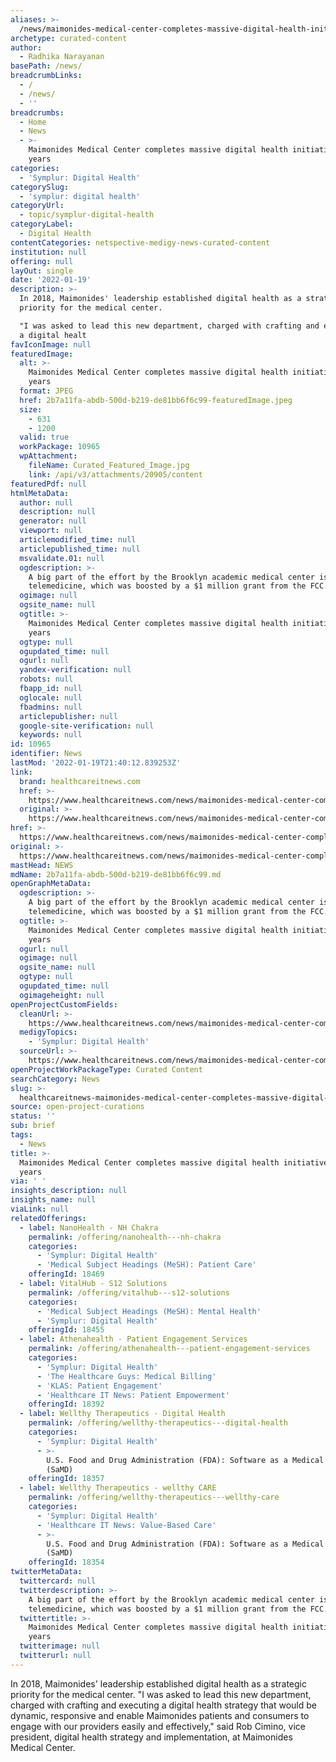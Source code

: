 ```yaml
---
aliases: >-
  /news/maimonides-medical-center-completes-massive-digital-health-initiative-in-two-years
archetype: curated-content
author:
  - Radhika Narayanan
basePath: /news/
breadcrumbLinks:
  - /
  - /news/
  - ''
breadcrumbs:
  - Home
  - News
  - >-
    Maimonides Medical Center completes massive digital health initiative in two
    years
categories:
  - 'Symplur: Digital Health'
categorySlug:
  - 'symplur: digital health'
categoryUrl:
  - topic/symplur-digital-health
categoryLabel:
  - Digital Health
contentCategories: netspective-medigy-news-curated-content
institution: null
offering: null
layOut: single
date: '2022-01-19'
description: >-
  In 2018, Maimonides' leadership established digital health as a strategic
  priority for the medical center.

  "I was asked to lead this new department, charged with crafting and executing
  a digital healt
favIconImage: null
featuredImage:
  alt: >-
    Maimonides Medical Center completes massive digital health initiative in two
    years
  format: JPEG
  href: 2b7a11fa-abdb-500d-b219-de81bb6f6c99-featuredImage.jpeg
  size:
    - 631
    - 1200
  valid: true
  workPackage: 10965
  wpAttachment:
    fileName: Curated_Featured_Image.jpg
    link: /api/v3/attachments/20905/content
featuredPdf: null
htmlMetaData:
  author: null
  description: null
  generator: null
  viewport: null
  articlemodified_time: null
  articlepublished_time: null
  msvalidate.01: null
  ogdescription: >-
    A big part of the effort by the Brooklyn academic medical center is
    telemedicine, which was boosted by a $1 million grant from the FCC.
  ogimage: null
  ogsite_name: null
  ogtitle: >-
    Maimonides Medical Center completes massive digital health initiative in two
    years
  ogtype: null
  ogupdated_time: null
  ogurl: null
  yandex-verification: null
  robots: null
  fbapp_id: null
  oglocale: null
  fbadmins: null
  articlepublisher: null
  google-site-verification: null
  keywords: null
id: 10965
identifier: News
lastMod: '2022-01-19T21:40:12.839253Z'
link:
  brand: healthcareitnews.com
  href: >-
    https://www.healthcareitnews.com/news/maimonides-medical-center-completes-massive-digital-health-initiative-two-years
  original: >-
    https://www.healthcareitnews.com/news/maimonides-medical-center-completes-massive-digital-health-initiative-two-years
href: >-
  https://www.healthcareitnews.com/news/maimonides-medical-center-completes-massive-digital-health-initiative-two-years
original: >-
  https://www.healthcareitnews.com/news/maimonides-medical-center-completes-massive-digital-health-initiative-two-years
mastHead: NEWS
mdName: 2b7a11fa-abdb-500d-b219-de81bb6f6c99.md
openGraphMetaData:
  ogdescription: >-
    A big part of the effort by the Brooklyn academic medical center is
    telemedicine, which was boosted by a $1 million grant from the FCC.
  ogtitle: >-
    Maimonides Medical Center completes massive digital health initiative in two
    years
  ogurl: null
  ogimage: null
  ogsite_name: null
  ogtype: null
  ogupdated_time: null
  ogimageheight: null
openProjectCustomFields:
  cleanUrl: >-
    https://www.healthcareitnews.com/news/maimonides-medical-center-completes-massive-digital-health-initiative-two-years
  medigyTopics:
    - 'Symplur: Digital Health'
  sourceUrl: >-
    https://www.healthcareitnews.com/news/maimonides-medical-center-completes-massive-digital-health-initiative-two-years
openProjectWorkPackageType: Curated Content
searchCategory: News
slug: >-
  healthcareitnews-maimonides-medical-center-completes-massive-digital-health-initiative-in-two-years
source: open-project-curations
status: ''
sub: brief
tags:
  - News
title: >-
  Maimonides Medical Center completes massive digital health initiative in two
  years
via: ' '
insights_description: null
insights_name: null
viaLink: null
relatedOfferings:
  - label: NanoHealth - NH Chakra
    permalink: /offering/nanohealth---nh-chakra
    categories:
      - 'Symplur: Digital Health'
      - 'Medical Subject Headings (MeSH): Patient Care'
    offeringId: 18469
  - label: VitalHub - S12 Solutions
    permalink: /offering/vitalhub---s12-solutions
    categories:
      - 'Medical Subject Headings (MeSH): Mental Health'
      - 'Symplur: Digital Health'
    offeringId: 18455
  - label: Athenahealth - Patient Engagement Services
    permalink: /offering/athenahealth---patient-engagement-services
    categories:
      - 'Symplur: Digital Health'
      - 'The Healthcare Guys: Medical Billing'
      - 'KLAS: Patient Engagement'
      - 'Healthcare IT News: Patient Empowerment'
    offeringId: 18392
  - label: Wellthy Therapeutics - Digital Health
    permalink: /offering/wellthy-therapeutics---digital-health
    categories:
      - 'Symplur: Digital Health'
      - >-
        U.S. Food and Drug Administration (FDA): Software as a Medical Device
        (SaMD)
    offeringId: 18357
  - label: Wellthy Therapeutics - wellthy CARE
    permalink: /offering/wellthy-therapeutics---wellthy-care
    categories:
      - 'Symplur: Digital Health'
      - 'Healthcare IT News: Value-Based Care'
      - >-
        U.S. Food and Drug Administration (FDA): Software as a Medical Device
        (SaMD)
    offeringId: 18354
twitterMetaData:
  twittercard: null
  twitterdescription: >-
    A big part of the effort by the Brooklyn academic medical center is
    telemedicine, which was boosted by a $1 million grant from the FCC.
  twittertitle: >-
    Maimonides Medical Center completes massive digital health initiative in two
    years
  twitterimage: null
  twitterurl: null
---
```

<p>In 2018, Maimonides' leadership established digital health as a strategic priority for the medical center.
"I was asked to lead this new department, charged with crafting and executing a digital health strategy that would be dynamic, responsive and enable Maimonides patients and consumers to engage with our providers easily and effectively," said Rob Cimino, vice president, digital health strategy and implementation, at Maimonides Medical Center.</p>